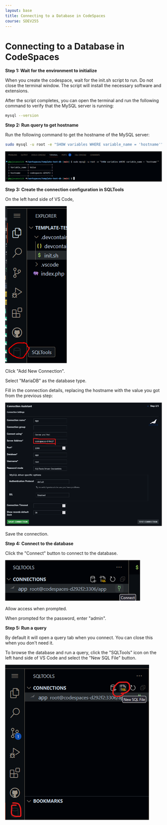 ```yaml
---
layout: base
title: Connecting to a Database in CodeSpaces
course: SDEV255
---
```


# Connecting to a Database in CodeSpaces

**Step 1: Wait for the environment to initialize**

When you create the codespace, wait for the init.sh script to run. Do not close the terminal window. The script will install the necessary software and extensions.

After the script completes, you can open the terminal and run the following command to verify that the MySQL server is running:

```bash
mysql --version
```

**Step 2: Run query to get hostname**

Run the following command to get the hostname of the MySQL server:

```bash
sudo mysql -u root -e "SHOW variables WHERE variable_name = 'hostname'"
```

![db](images/show_hostname_command.png)

**Step 3: Create the connection configuration in SQLTools**

On the left hand side of VS Code,

![db](images/sqltools.png)

Click "Add New Connection".

Select "MariaDB" as the database type.

Fill in the connection details, replacing the hostname with the value you got from the previous step:

![db](images/sqltools_db_connection.png)

Save the connection.

**Step 4: Connect to the database**

Click the "Connect" button to connect to the database.

![alt text](images/connect_db.png)

Allow access when prompted.

When prompted for the password, enter "admin".

**Step 5: Run a query**

By default it will open a query tab when you connect. You can close this when you don't need it.

To browse the database and run a query, click the "SQLTools" icon on the left hand side of VS Code and select the "New SQL File" button.

![db](images/new_sql_file.png)
